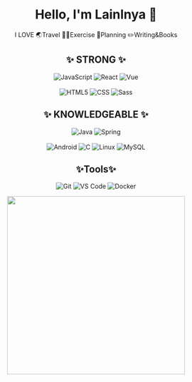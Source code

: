 <div align="center">
  
# Hello, I'm Lainlnya 📸 
  I LOVE 🌏Travel 🏋️‍♀️Exercise 📝Planning ✏️Writing&Books

## ✨ STRONG ✨
  ![JavaScript](https://img.shields.io/badge/Javascript-F7DF1F?style=flat-square&logo=Javascript&logoColor=black)
  ![React](https://img.shields.io/badge/React-60DAFB?style=flat-square&logo=React&logoColor=white)
  ![Vue](https://img.shields.io/badge/vue.js-4FC08D?style=flat-square&logo=vue.js&logoColor=white) \
  \
  ![HTML5](https://img.shields.io/badge/HTML5-E34F26?style=flat-square&logo=HTML5&logoColor=white)
  ![CSS](https://img.shields.io/badge/CSS3-CC6699?style=flat-square&logo=CSS3)
  ![Sass](https://img.shields.io/badge/Sass-CC6699?style=flat-square&logo=Sass&logoColor=white)

## ✨ KNOWLEDGEABLE ✨
  ![Java](https://img.shields.io/badge/Java-orange?style=flat-square&logo=OpenJDK&logoColor=white)
  ![Spring](https://img.shields.io/badge/spring-6DB33F?style=flat-square&logo=spring&logoColor=white) \
  \
  ![Android](https://img.shields.io/badge/Android-3CDC84?style=flat-square&logo=android&logoColor=white)
  ![C](https://img.shields.io/badge/C-A7B9CC?style=flat-square&logo=C&logoColor=black)
  ![Linux](https://img.shields.io/badge/Linux-FCC624?style=flat-square&logo=linux&logoColor=black)
  ![MySQL](https://img.shields.io/badge/-MySQL-26445B?style=flat-square&logo=mysql&logoColor=white)
  
## ✨Tools✨
  ![Git](https://img.shields.io/badge/Git-F05032?style=flat-square&logo=git&logoColor=white)
  ![VS Code](https://img.shields.io/badge/-VS%20Code-007ACC?style=flat-square&logo=visual-studio-code)
  ![Docker](https://img.shields.io/badge/-Docker-007ACC?style=flat-square&logo=docker&logoColor=white)

  
  <!--<img align="left" src="https://github-readme-stats-sigma-five.vercel.app/api?username=Lainlnya&show_icons=true&count_private=true&theme=aura_dark" width="400" />-->
  <img align="center" src="https://github-readme-stats-sigma-five.vercel.app/api/top-langs/?username=Lainlnya&layout=compact&count_private=true&theme=aura_dark" width="400" />
  
</div>

